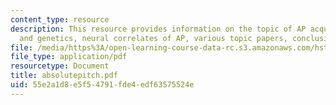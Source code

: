 ```yaml
---
content_type: resource
description: This resource provides information on the topic of AP acquisition, AP
  and genetics, neural correlates of AP, various topic papers, conclusion and references.
file: /media/https%3A/open-learning-course-data-rc.s3.amazonaws.com/hst-722j-brain-mechanisms-for-hearing-and-speech-fall-2005/55e2a1d8e5f54791fde4edf63575524e_absolutepitch.pdf
file_type: application/pdf
resourcetype: Document
title: absolutepitch.pdf
uid: 55e2a1d8-e5f5-4791-fde4-edf63575524e
---
```

